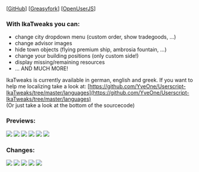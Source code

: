 
[[GitHub](https://github.com/YveOne/Userscript-IkaTweaks)] [[Greasyfork](https://greasyfork.org/de/scripts/401313-ikatweaks)] [[OpenUserJS](https://openuserjs.org/scripts/YveOne/IkaTweaks)]

### With IkaTweaks you can:
- change city dropdown menu (custom order, show tradegoods, ...)
- change advisor images
- hide town objects (flying premium ship, ambrosia fountain, ...)
- change your building positions (only custom side!)
- display missing/remaining resources
- ... AND MUCH MORE!

IkaTweaks is currently available in german, english and greek.
If you want to help me localizing take a look at:
[https://github.com/YveOne/Userscript-IkaTweaks/tree/master/languages](https://github.com/YveOne/Userscript-IkaTweaks/tree/master/languages)  
(Or just take a look at the bottom of the sourcecode)

### Previews:

![](https://raw.githubusercontent.com/YveOne/Userscript-IkaTweaks/master/previews/1.jpg "")
![](https://raw.githubusercontent.com/YveOne/Userscript-IkaTweaks/master/previews/2.jpg "")
![](https://raw.githubusercontent.com/YveOne/Userscript-IkaTweaks/master/previews/3.jpg "")
![](https://raw.githubusercontent.com/YveOne/Userscript-IkaTweaks/master/previews/4.jpg "")
![](https://raw.githubusercontent.com/YveOne/Userscript-IkaTweaks/master/previews/5.jpg "")
![](https://raw.githubusercontent.com/YveOne/Userscript-IkaTweaks/master/previews/6.jpg "")

### Changes:
![](https://raw.githubusercontent.com/YveOne/Userscript-IkaTweaks/master/versions/version1.3.png "")
![](https://raw.githubusercontent.com/YveOne/Userscript-IkaTweaks/master/versions/version1.4.png "")
![](https://raw.githubusercontent.com/YveOne/Userscript-IkaTweaks/master/versions/version1.5.png "")
![](https://raw.githubusercontent.com/YveOne/Userscript-IkaTweaks/master/versions/version1.6.png "")
![](https://raw.githubusercontent.com/YveOne/Userscript-IkaTweaks/master/versions/version1.7.png "")
